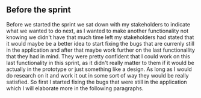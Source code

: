 ## Before the sprint
Before we started the sprint we sat down with my stakeholders to indicate what we wanted to do next, as I wanted to make another functionality not knowing we didn't have that much time left my stakeholders had stated that it would maybe be a better idea to start fixing the bugs that are currenly still in the application and after that maybe work further on the last functionallity that they had in mind. They were pretty confident that I could work on this last functionality in this sprint, as it didn't really matter to them if it would be actually in the prototype or just something like a design. As long as I would do research on it and work it out in some sort of way they would be really satisfied. So first I started fixing the bugs that were still in the application which I will elaborate more in the following paragraphs.